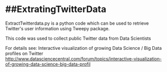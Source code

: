 ##ExtratingTwitterData
====================

ExtractTwitterdata.py is a python code which can be used to retrieve Twitter's user information using Tweepy package.

This code was used to collect public Twitter data from Data Scientists

For details see: Interactive visualization of growing Data Science / Big Data profiles on Twitter
http://www.datasciencecentral.com/forum/topics/interactive-visualization-of-growing-data-science-big-data-profil
